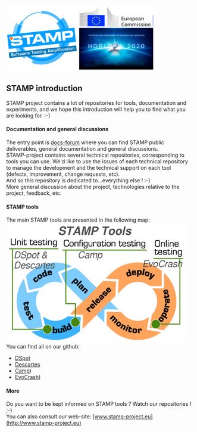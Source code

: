 ![DBug - STAMP Product - European Commission - H2020](docs/images/logo_readme_md.png)

## STAMP introduction ##
STAMP project contains a lot of repositories for tools, documentation and experiments,
and we hope this introduction will help you to find what you are looking for. :-)


#### Documentation and general discussions ####
The entry point is [docs-forum](http://github.com/STAMP-project/docs-forum) where you can find
STAMP public deliverables, general documentation and general discussions.  
STAMP-project contains several technical repositories, corresponding to tools you
can use. We'd like to use the issues of each technical repository to manage the
development and the technical support on each tool (defects, improvement,
change requests, etc).  
And so this repository is dedicated to...everything else ! :-)  
More general discussion about the project, technologies relative to the project,
feedback, etc.


#### STAMP tools ####
The main STAMP tools are presented in the following map:  
![STAMP tools in DevOps](docs/images/devops_stamp_tools.png)  
You can find all on our github:  
* [DSpot](http://github.com/STAMP-project/dspot)
* [Descartes](http://github.com/STAMP-project/pitest-descartes)
* [Camp](http://github.com/STAMP-project/camp))
* [EvoCrash](http://github.com/STAMP-project/EvoCrash))


#### More ####
Do you want to be kept informed on STAMP tools ? Watch our repositories ! ;-)  
You can also consult our web-site: [www.stamp-project.eu](http://www.stamp-project.eu)
